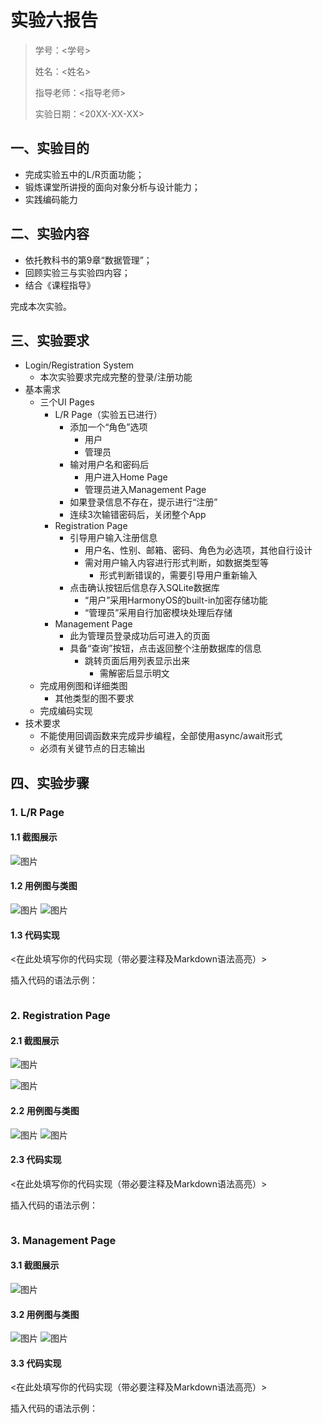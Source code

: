 # 实验六报告

> 学号：<学号>
> 
> 姓名：<姓名>
> 
> 指导老师：<指导老师>
> 
> 实验日期：<20XX-XX-XX>

## 一、实验目的

- 完成实验五中的L/R页面功能；
- 锻炼课堂所讲授的面向对象分析与设计能力；
- 实践编码能力

## 二、实验内容

- 依托教科书的第9章“数据管理”；
- 回顾实验三与实验四内容；
- 结合《课程指导》

完成本次实验。

## 三、实验要求

- Login/Registration System
  - 本次实验要求完成完整的登录/注册功能
- 基本需求
  - 三个UI Pages
    - L/R Page（实验五已进行）
      - 添加一个“角色”选项
        - 用户
        - 管理员
      - 输对用户名和密码后
        - 用户进入Home Page
        - 管理员进入Management Page
      - 如果登录信息不存在，提示进行“注册”
      - 连续3次输错密码后，关闭整个App
    - Registration Page
      - 引导用户输入注册信息
        - 用户名、性别、邮箱、密码、角色为必选项，其他自行设计
        - 需对用户输入内容进行形式判断，如数据类型等
          - 形式判断错误的，需要引导用户重新输入
      - 点击确认按钮后信息存入SQLite数据库
        - “用户”采用HarmonyOS的built-in加密存储功能
        - “管理员”采用自行加密模块处理后存储
    - Management Page
      - 此为管理员登录成功后可进入的页面
      - 具备“查询”按钮，点击返回整个注册数据库的信息
        - 跳转页面后用列表显示出来
          - 需解密后显示明文
  - 完成用例图和详细类图
    - 其他类型的图不要求
  - 完成编码实现
- 技术要求
  - 不能使用回调函数来完成异步编程，全部使用async/await形式
  - 必须有关键节点的日志输出



## 四、实验步骤

### 1. L/R Page

#### 1.1 截图展示

![图片](test1.jpg)

#### 1.2 用例图与类图

![图片](yongli1.jpg)
![图片](lei1.jpg)

#### 1.3 代码实现

<在此处填写你的代码实现（带必要注释及Markdown语法高亮）>

插入代码的语法示例：
```typescript {.line-numbers}

```


### 2. Registration Page

#### 2.1 截图展示


![图片](test2.jpg)

![图片](test3.jpg)

#### 2.2 用例图与类图

![图片](yongli2.jpg)
![图片](lei2.jpg)

#### 2.3 代码实现

<在此处填写你的代码实现（带必要注释及Markdown语法高亮）>

插入代码的语法示例：
```typescript {.line-numbers}

```

### 3. Management Page

#### 3.1 截图展示


![图片](test4.jpg)

#### 3.2 用例图与类图

![图片](yongli3.jpg)
![图片](lei3.jpg)

#### 3.3 代码实现

<在此处填写你的代码实现（带必要注释及Markdown语法高亮）>

插入代码的语法示例：
```typescript {.line-numbers}

```
